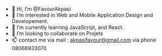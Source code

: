 - 👋 Hi, I’m @FavourAkpasi
- 👀 I’m interested in Web and Mobile Application Design and Developement.
- 🌱 I’m currently learning JavaScript, and React.
- 💞️ I’m looking to collaborate on Projets 
- 📫 contact me via mail : akpasifavour@gmail.com 
                 via phone 08066933070

<!---
FavourAkpasi/FavourAkpasi is a ✨ special ✨ repository because its `README.md` (this file) appears on your GitHub profile.
You can click the Preview link to take a look at your changes.
--->
